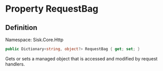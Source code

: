 # Property RequestBag

## Definition
Namespace: Sisk.Core.Http

```csharp
public Dictionary<string, object?> RequestBag { get; set; }
```

Gets or sets a managed object that is accessed and modified by request handlers.


